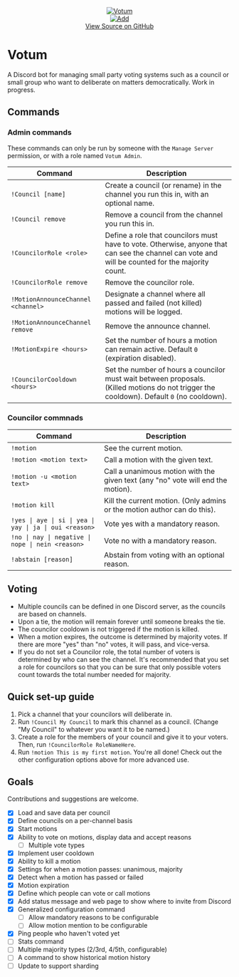 <p align="center">
  <a href="https://discordapp.com/oauth2/authorize?client_id=430737691454341130&scope=bot&permissions=85000"><img src="https://i.imgur.com/pnEEVdz.png" alt="Votum" /></a>
  <br>
  <a href="https://discordapp.com/oauth2/authorize?client_id=430737691454341130&scope=bot&permissions=402656264"><img src="https://i.imgur.com/2UBikON.png" alt="Add" /></a>
  <br>
  <a href="https://github.com/evaera/Votum">View Source on GitHub</a>
</p>


# Votum

A Discord bot for managing small party voting systems such as a council or small group who want to deliberate on matters democratically. Work in progress.

## Commands

### Admin commands
These commands can only be run by someone with the `Manage Server` permission, or with a role named `Votum Admin`.

| Command         | Description |
| -------------   | ----------- |
| `!Council [name]` | Create a council (or rename) in the channel you run this in, with an optional name.
| `!Council remove` | Remove a council from the channel you run this in.
| `!CouncilorRole <role>` | Define a role that councilors must have to vote. Otherwise, anyone that can see the channel can vote and will be counted for the majority count.
| `!CouncilorRole remove` | Remove the councilor role.
| `!MotionAnnounceChannel <channel>` | Designate a channel where all passed and failed (not killed) motions will be logged.
| `!MotionAnnounceChannel remove` | Remove the announce channel.
| `!MotionExpire <hours>` | Set the number of hours a motion can remain active. Default `0` (expiration disabled).
| `!CouncilorCooldown <hours>` | Set the number of hours a councilor must wait between proposals. (Killed motions do not trigger the cooldown). Default `0` (no cooldown).

### Councilor commnads

| Command         | Description |
| -------------   | ----------- |
| `!motion` | See the current motion.
| `!motion <motion text>` | Call a motion with the given text.
| `!motion -u <motion text>` | Call a unanimous motion with the given text (any "no" vote will end the motion).
| `!motion kill` | Kill the current motion. (Only admins or the motion author can do this).
| `!yes \| aye \| si \| yea \| yay \| ja \| oui <reason>` | Vote yes with a mandatory reason.
| `!no \| nay \| negative \| nope \| nein <reason>` | Vote no with a mandatory reason.
| `!abstain [reason]` | Abstain from voting with an optional reason.

## Voting

- Multiple councils can be defined in one Discord server, as the councils are based on channels.
- Upon a tie, the motion will remain forever until someone breaks the tie.
- The councilor cooldown is not triggered if the motion is killed.
- When a motion expires, the outcome is determined by majority votes. If there are more "yes" than "no" votes, it will pass, and vice-versa.
- If you do not set a Councilor role, the total number of voters is determined by who can see the channel. It's recommended that you set a role for councilors so that you can be sure that only possible voters count towards the total number needed for majority.

## Quick set-up guide

1. Pick a channel that your councilors will deliberate in.
2. Run `!Council My Council` to mark this channel as a council. (Change "My Council" to whatever you want it to be named.)
3. Create a role for the members of your council and give it to your voters. Then, run `!CouncilorRole RoleNameHere`.
4. Run `!motion This is my first motion`. You're all done! Check out the other configuration options above for more advanced use.

## Goals

Contributions and suggestions are welcome.

- [x] Load and save data per council
- [x] Define councils on a per-channel basis
- [x] Start motions
- [x] Ability to vote on motions, display data and accept reasons
  - [ ] Multiple vote types
- [x] Implement user cooldown
- [x] Ability to kill a motion
- [x] Settings for when a motion passes: unanimous, majority
- [x] Detect when a motion has passed or failed
- [x] Motion expiration
- [x] Define which people can vote or call motions
- [x] Add status message and web page to show where to invite from Discord
- [x] Generalized configuration command
  - [ ] Allow mandatory reasons to be configurable
  - [ ] Allow motion mention to be configurable
- [x] Ping people who haven't voted yet
- [ ] Stats command
- [ ] Multiple majority types (2/3rd, 4/5th, configurable)
- [ ] A command to show historical motion history
- [ ] Update to support sharding
